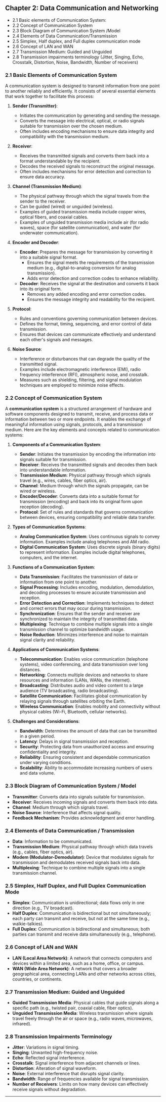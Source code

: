## Chapter 2: Data Communication and Networking

- 2.1 Basic elements of Communication System:
- 2.2 Concept of Communication System
- 2.3 Block Diagram of Communication System /Model
- 2.4 Elements of Data Communication/Transmission
- 2.5 Simplex, Half duplex, and Full duplex communication mode
- 2.6 Concept of LAN and WAN
- 2.7 Transmission Medium: Guided and Unguided
- 2.8 Transmission impairments terminology (Jitter, Singing, Echo, Crosstalk, Distortion, Noise, Bandwidth, Number of receivers)

### 2.1 Basic Elements of Communication System

A communication system is designed to transmit information from one point to another reliably and efficiently. It consists of several essential elements that work together to facilitate this process:

1. **Sender (Transmitter)**:
   - Initiates the communication by generating and sending the message.
   - Converts the message into electrical, optical, or radio signals suitable for transmission over the chosen medium.
   - Often includes encoding mechanisms to ensure data integrity and compatibility with the transmission medium.

2. **Receiver**:
   - Receives the transmitted signals and converts them back into a format understandable by the recipient.
   - Decodes the received signals to reconstruct the original message.
   - Often includes mechanisms for error detection and correction to ensure data accuracy.

3. **Channel (Transmission Medium)**:
   - The physical pathway through which the signal travels from the sender to the receiver.
   - Can be guided (wired) or unguided (wireless).
   - Examples of guided transmission media include copper wires, optical fibers, and coaxial cables.
   - Examples of unguided transmission media include air (for radio waves), space (for satellite communication), and water (for underwater communication).

4. **Encoder and Decoder**:
   - **Encoder**: Prepares the message for transmission by converting it into a suitable signal format.
     - Ensures the signal meets the requirements of the transmission medium (e.g., digital-to-analog conversion for analog transmission).
     - Adds error detection and correction codes to enhance reliability.
   - **Decoder**: Receives the signal at the destination and converts it back into its original form.
     - Removes any added encoding and error correction codes.
     - Ensures the message integrity and readability for the recipient.

5. **Protocol**:
   - Rules and conventions governing communication between devices.
   - Defines the format, timing, sequencing, and error control of data transmission.
   - Ensures that devices can communicate effectively and understand each other's signals and messages.

6. **Noise Source**:
   - Interference or disturbances that can degrade the quality of the transmitted signal.
   - Examples include electromagnetic interference (EMI), radio frequency interference (RFI), atmospheric noise, and crosstalk.
   - Measures such as shielding, filtering, and signal modulation techniques are employed to minimize noise effects.


### 2.2 Concept of Communication System

A **communication system** is a structured arrangement of hardware and software components designed to transmit, receive, and process data or information between two or more endpoints. It enables the exchange of meaningful information using signals, protocols, and a transmission medium. Here are the key elements and concepts related to communication systems:

1. **Components of a Communication System**:
   - **Sender**: Initiates the transmission by encoding the information into signals suitable for transmission.
   - **Receiver**: Receives the transmitted signals and decodes them back into understandable information.
   - **Transmission Medium**: Physical pathway through which signals travel (e.g., wires, cables, fiber optics, air).
   - **Channel**: Medium through which the signals propagate, can be wired or wireless.
   - **Encoder/Decoder**: Converts data into a suitable format for transmission (encoding) and back into its original form upon reception (decoding).
   - **Protocol**: Set of rules and standards that governs communication between devices, ensuring compatibility and reliable data transfer.

2. **Types of Communication Systems**:
   - **Analog Communication System**: Uses continuous signals to convey information. Examples include analog telephones and AM radio.
   - **Digital Communication System**: Uses discrete signals (binary digits) to represent information. Examples include digital telephones, computers, and the internet.

3. **Functions of a Communication System**:
   - **Data Transmission**: Facilitates the transmission of data or information from one point to another.
   - **Signal Processing**: Includes encoding, modulation, demodulation, and decoding processes to ensure accurate transmission and reception.
   - **Error Detection and Correction**: Implements techniques to detect and correct errors that may occur during transmission.
   - **Synchronization**: Ensures that the sender and receiver are synchronized to maintain the integrity of transmitted data.
   - **Multiplexing**: Technique to combine multiple signals into a single transmission channel to optimize bandwidth usage.
   - **Noise Reduction**: Minimizes interference and noise to maintain signal clarity and reliability.

4. **Applications of Communication Systems**:
   - **Telecommunication**: Enables voice communication (telephone systems), video conferencing, and data transmission over long distances.
   - **Networking**: Connects multiple devices and networks to share resources and information (LANs, WANs, the internet).
   - **Broadcasting**: Distributes audio and video content to a large audience (TV broadcasting, radio broadcasting).
   - **Satellite Communication**: Facilitates global communication by relaying signals through satellites orbiting the Earth.
   - **Wireless Communication**: Enables mobility and connectivity without physical cables (Wi-Fi, Bluetooth, cellular networks).

5. **Challenges and Considerations**:
   - **Bandwidth**: Determines the amount of data that can be transmitted in a given period.
   - **Latency**: Delays in signal transmission and reception.
   - **Security**: Protecting data from unauthorized access and ensuring confidentiality and integrity.
   - **Reliability**: Ensuring consistent and dependable communication under varying conditions.
   - **Scalability**: Ability to accommodate increasing numbers of users and data volume.


### 2.3 Block Diagram of Communication System / Model
- **Transmitter**: Converts data into signals suitable for transmission.
- **Receiver**: Receives incoming signals and converts them back into data.
- **Channel**: Medium through which signals travel.
- **Noise Source**: Interference that affects signal quality.
- **Feedback Mechanism**: Provides acknowledgment and error handling.

### 2.4 Elements of Data Communication / Transmission
- **Data**: Information to be communicated.
- **Transmission Medium**: Physical pathway through which data travels (e.g., cables, fiber optics, air).
- **Modem (Modulator-Demodulator)**: Device that modulates signals for transmission and demodulates received signals back into data.
- **Multiplexing**: Technique to combine multiple signals into a single transmission channel.

### 2.5 Simplex, Half Duplex, and Full Duplex Communication Mode
- **Simplex**: Communication is unidirectional; data flows only in one direction (e.g., TV broadcast).
- **Half Duplex**: Communication is bidirectional but not simultaneously; each party can transmit and receive, but not at the same time (e.g., walkie-talkies).
- **Full Duplex**: Communication is bidirectional and simultaneous; both parties can transmit and receive data simultaneously (e.g., telephone).

### 2.6 Concept of LAN and WAN
- **LAN (Local Area Network)**: A network that connects computers and devices within a limited area, such as a home, office, or campus.
- **WAN (Wide Area Network)**: A network that covers a broader geographical area, connecting LANs and other networks across cities, countries, or continents.

### 2.7 Transmission Medium: Guided and Unguided
- **Guided Transmission Media**: Physical cables that guide signals along a specific path (e.g., twisted pair, coaxial cable, fiber optics).
- **Unguided Transmission Media**: Wireless transmission where signals travel freely through the air or space (e.g., radio waves, microwaves, infrared).

### 2.8 Transmission Impairments Terminology
- **Jitter**: Variations in signal timing.
- **Singing**: Unwanted high-frequency noise.
- **Echo**: Reflected signal interference.
- **Crosstalk**: Signal interference from adjacent channels or lines.
- **Distortion**: Alteration of signal waveform.
- **Noise**: External interference that disrupts signal clarity.
- **Bandwidth**: Range of frequencies available for signal transmission.
- **Number of Receivers**: Limits on how many devices can effectively receive signals without degradation.

---


